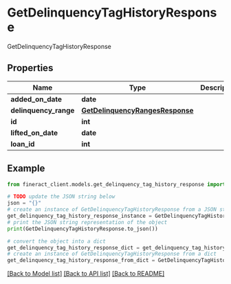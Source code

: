 # GetDelinquencyTagHistoryResponse

GetDelinquencyTagHistoryResponse

## Properties

Name | Type | Description | Notes
------------ | ------------- | ------------- | -------------
**added_on_date** | **date** |  | [optional] 
**delinquency_range** | [**GetDelinquencyRangesResponse**](GetDelinquencyRangesResponse.md) |  | [optional] 
**id** | **int** |  | [optional] 
**lifted_on_date** | **date** |  | [optional] 
**loan_id** | **int** |  | [optional] 

## Example

```python
from fineract_client.models.get_delinquency_tag_history_response import GetDelinquencyTagHistoryResponse

# TODO update the JSON string below
json = "{}"
# create an instance of GetDelinquencyTagHistoryResponse from a JSON string
get_delinquency_tag_history_response_instance = GetDelinquencyTagHistoryResponse.from_json(json)
# print the JSON string representation of the object
print(GetDelinquencyTagHistoryResponse.to_json())

# convert the object into a dict
get_delinquency_tag_history_response_dict = get_delinquency_tag_history_response_instance.to_dict()
# create an instance of GetDelinquencyTagHistoryResponse from a dict
get_delinquency_tag_history_response_from_dict = GetDelinquencyTagHistoryResponse.from_dict(get_delinquency_tag_history_response_dict)
```
[[Back to Model list]](../README.md#documentation-for-models) [[Back to API list]](../README.md#documentation-for-api-endpoints) [[Back to README]](../README.md)


